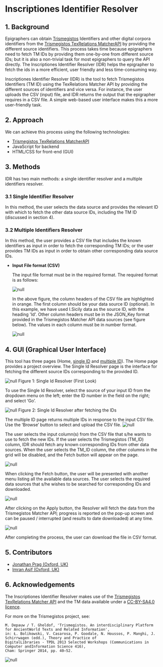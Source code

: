 ﻿# Inscriptiones Identifier Resolver
## 1. Background                
Epigraphers can obtain [Trismegistos](https://www.trismegistos.org/) Identifiers and other digital corpora identifiers from the [Trismegistos TexRelations MatcherAPI](https://www.trismegistos.org/dataservices/texrelations/documentation/) by providing the different source identifiers. This process takes time because epigraphers need to fetch TM IDs by providing them one-by-one from different source IDs; but it is also a non-trivial task for most epigraphers to query the API directly. The Inscriptiones Identifier Resolver (IDR) helps the epigrapher to fetch the ids in a more efficient, user friendly and less time-consuming way.


Inscriptiones Identifier Resolver (IDR) is the tool to fetch Trismegistos Identifiers (TM ID) using the TexRelations Matcher API by providing the different sources of identifiers and vice versa. For instance, the user uploads the CSV (input) file, and IDR returns the output that the epigrapher requires in a CSV file. A simple web-based user interface makes this a more user-friendly task.

## 2. Approach
We can achieve this process using the following technologies:

   - [Trismegistos TexRelations MatcherAPI](https://www.trismegistos.org/dataservices/texrelations/documentation/)
   - JavaScript for backend
   - HTML/CSS for front-end (GUI)

## 3. Methods
IDR has two main methods: a single identifier resolver and a multiple identifiers resolver.

### 3.1 Single Identifier Resolver

In this method, the user selects the data source and provides the relevant ID with which to fetch the other data source IDs, including the TM ID (discussed in section 4).

### 3.2 Multiple Identifiers Resolver
In this method, the user provides a CSV file that includes the known identifiers as input in order to fetch the corresponding TM IDs; or the user provides TM IDs as input in order to obtain other corresponding data source IDs.

- **Input File format (CSV)**

  The input file format must be in the required format. The required format is as follows:
   
  ![null](images/home/csv_file_format.png)
        
  In the above figure, the column headers of the CSV file are highlighted in orange. The first column should be your data source ID (optional). In this example, we have used I.Sicily data as the source ID, with the heading 'Id'. Other column headers must be in the JSON_Key format provided in the Trismegistos Matcher API data sources (see figure below). The values in each column must be in number format.
     
  ![null](images/home/tm_api_sources.png)

## 4. GUI (Graphical User Interface)
This tool has three pages (Home, [single ID](single.html) and [multiple ID](advance.html)). The Home page provides a project overview. The Single Id Resolver page is the interface for fetching the different source IDs corresponding to the provided ID.

  ![null](images/home/single_id_page_1.png)
  Figure 1: Single Id Resolver (First Look)

To use the Single Id Resolver, select the source of your input ID from the dropdown menu on the left; enter the ID number in the field on the right; and select ‘Go’.

  ![null](images/home/single_id_page_2.png)
  Figure 2: Single Id Resolver after fetching the IDs

The multiple ID page returns multiple IDs in response to the input CSV file. Use the ‘Browse’ button to select and upload the CSV file.
![null](images/home/multiple_id_page1.png)

The user selects the input column(s) from the CSV file that s/he wants to use to fetch the new IDs. If the user selects the Trismegistos (TM_ID) column, IDR should fetch any known corresponding IDs from other data sources. When the user selects the TM_ID column, the other columns in the grid will be disabled, and the Fetch button will appear on the page. 

![null](images/home/multiple_id_page2.png)

When clicking the Fetch button, the user will be presented with another menu listing all the available data sources. The user selects the required data sources that s/he wishes to be searched for corresponding IDs and downloaded.

![null](images/home/multiple_id_page_select_source.png)

After clicking on the Apply button, the Resolver will fetch the data from the Trismegistos Matcher API; progress is reported on the pop-up screen and can be paused / interrupted (and results to date downloaded) at any time.

![null](images/home/multiple_id_page_progress.png)

After completing the process, the user can download the file in CSV format.

## 5. Contributors
- [Jonathan Prag (Oxford, UK)](https://www.classics.ox.ac.uk/people/dr-jonathan-prag)
- [Imran Asif (Oxford, UK)](https://www.classics.ox.ac.uk/people/dr-imran-asif)

## 6. Acknowledgements
The Inscriptiones Identifier Resolver makes use of the [Trismegistos](https:/www.trismegistos.org/) [TexRelations Matcher API](https://www.trismegistos.orgdataservices/texrelations/documentation/) and the TM data available under a [CC-BY-SA4.0 licence](https://creativecommons.org/licenses/by-sa/4.0/).

For more on the Trismegistos project, see: 

    M. Depauw / T. Gheldof, 'Trismegistos. An interdisciplinary Platform for AncientWorld Texts and Related Information', 
    in: Ł. Bolikowski, V. Casarosa, P. Goodale, N. Houssos, P. Manghi, J. Schirrwagen (edd.), Theory and Practice of 
    DigitalLibraries - TPDL 2013 Selected Workshops (Communications in Computer andInformation Science 416), 
    Cham: Springer 2014, pp. 40–52.

![null](images/funders.png)
